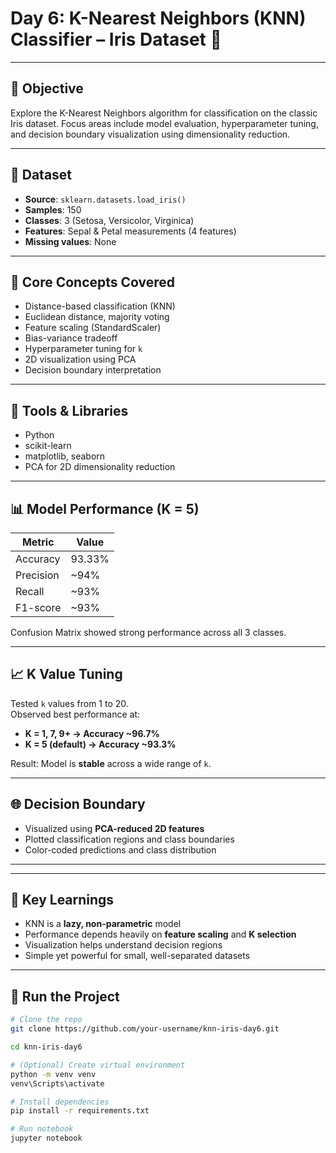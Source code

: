 # Day 6: K-Nearest Neighbors (KNN) Classifier – Iris Dataset 🌸

---

## 🎯 Objective
Explore the K-Nearest Neighbors algorithm for classification on the classic Iris dataset. Focus areas include model evaluation, hyperparameter tuning, and decision boundary visualization using dimensionality reduction.

---

## 📁 Dataset
- **Source**: `sklearn.datasets.load_iris()`
- **Samples**: 150
- **Classes**: 3 (Setosa, Versicolor, Virginica)
- **Features**: Sepal & Petal measurements (4 features)
- **Missing values**: None

---

## 🧠 Core Concepts Covered
- Distance-based classification (KNN)
- Euclidean distance, majority voting
- Feature scaling (StandardScaler)
- Bias-variance tradeoff
- Hyperparameter tuning for `k`
- 2D visualization using PCA
- Decision boundary interpretation

---

## 🔧 Tools & Libraries
- Python
- scikit-learn
- matplotlib, seaborn
- PCA for 2D dimensionality reduction

---

## 📊 Model Performance (K = 5)

| Metric        | Value  |
|---------------|--------|
| Accuracy      | 93.33% |
| Precision     | ~94%   |
| Recall        | ~93%   |
| F1-score      | ~93%   |

Confusion Matrix showed strong performance across all 3 classes.

---

## 📈 K Value Tuning

Tested `k` values from 1 to 20.  
Observed best performance at:

- **K = 1, 7, 9+ → Accuracy ~96.7%**
- **K = 5 (default) → Accuracy ~93.3%**

Result: Model is **stable** across a wide range of `k`.

---

## 🌐 Decision Boundary

- Visualized using **PCA-reduced 2D features**
- Plotted classification regions and class boundaries
- Color-coded predictions and class distribution

---


---

## 🧠 Key Learnings

- KNN is a **lazy, non-parametric** model
- Performance depends heavily on **feature scaling** and **K selection**
- Visualization helps understand decision regions
- Simple yet powerful for small, well-separated datasets

---

## 🚀 Run the Project

```bash
# Clone the repo
git clone https://github.com/your-username/knn-iris-day6.git

cd knn-iris-day6

# (Optional) Create virtual environment
python -m venv venv
venv\Scripts\activate

# Install dependencies
pip install -r requirements.txt

# Run notebook
jupyter notebook


